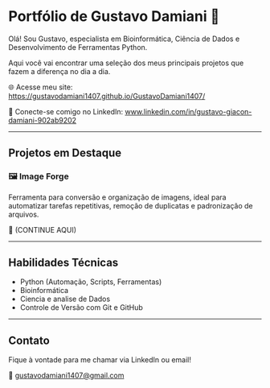 # Portfólio de Gustavo Damiani 🚀

Olá! Sou Gustavo, especialista em Bioinformática, Ciência de Dados e Desenvolvimento de Ferramentas Python.

Aqui você vai encontrar uma seleção dos meus principais projetos que fazem a diferença no dia a dia.

🌐 Acesse meu site: https://gustavodamiani1407.github.io/GustavoDamiani1407/

💼 Conecte-se comigo no LinkedIn: www.linkedin.com/in/gustavo-giacon-damiani-902ab9202

---

## Projetos em Destaque

### 🖼 Image Forge
Ferramenta para conversão e organização de imagens, ideal para automatizar tarefas repetitivas, remoção de duplicatas e padronização de arquivos.

🔗 (CONTINUE AQUI)

---

## Habilidades Técnicas

- Python (Automação, Scripts, Ferramentas)
- Bioinformática
- Ciencia e analise de Dados
- Controle de Versão com Git e GitHub

---

## Contato

Fique à vontade para me chamar via LinkedIn ou email!

📧 gustavodamiani1407@gmail.com

